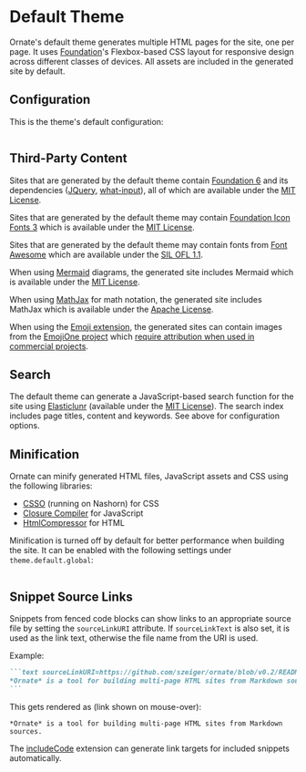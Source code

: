 # Default Theme

Ornate's default theme generates multiple HTML pages for the site, one per page. It uses [Foundation](http://foundation.zurb.com/)'s Flexbox-based CSS layout for responsive design across different classes of devices. All assets are included in the generated site by default.

## Configuration

This is the theme's default configuration:

```yaml src=../../core/src/main/resources/ornate-reference.conf#--doc-theme
```

## Third-Party Content

Sites that are generated by the default theme contain [Foundation 6](http://foundation.zurb.com/) and its dependencies ([JQuery](https://jquery.com/), [what-input](https://github.com/ten1seven/what-input)), all of which are available under the [MIT License](https://github.com/zurb/foundation-sites/blob/v6.2.2/LICENSE).

Sites that are generated by the default theme may contain [Foundation Icon Fonts 3](http://zurb.com/playground/foundation-icon-fonts-3) which is available under the [MIT License](https://github.com/zurb/foundation-icons/blob/74f63dc35d569a8b796e86add76a0a535f96f734/README.markdown).

Sites that are generated by the default theme may contain fonts from [Font Awesome](http://fontawesome.io/) which are available under the [SIL OFL 1.1](http://fontawesome.io/license/).

When using [Mermaid](http://knsv.github.io/mermaid/) diagrams, the generated site includes Mermaid which is available under the [MIT License](https://github.com/knsv/mermaid/blob/0.5.8/LICENSE).

When using [MathJax](https://www.mathjax.org/) for math notation, the generated site includes MathJax which is available under the [Apache License](https://github.com/mathjax/MathJax/blob/2.7.0/LICENSE).

When using the [Emoji extension](markdown.md#emoji), the generated sites can contain images from the [EmojiOne project](https://github.com/Ranks/emojione) which [require attribution when used in commercial projects](http://emojione.com/licensing/).

## Search

The default theme can generate a JavaScript-based search function for the site using [Elasticlunr](http://elasticlunr.com/) (available under the [MIT License](https://github.com/weixsong/elasticlunr.js/blob/v0.9.5/LICENSE)). The search index includes page titles, content and keywords. See above for configuration options.

## Minification

Ornate can minify generated HTML files, JavaScript assets and CSS using the following libraries:
- [CSSO](https://github.com/css/csso) (running on Nashorn) for CSS
- [Closure Compiler](https://developers.google.com/closure/compiler/) for JavaScript
- [HtmlCompressor](https://code.google.com/archive/p/htmlcompressor/) for HTML

Minification is turned off by default for better performance when building the site. It can be enabled with the following settings under `theme.default.global`:

```yaml src=../../core/src/main/resources/ornate-reference.conf#--doc-minify
```

## Snippet Source Links

Snippets from fenced code blocks can show links to an appropriate source file by setting the `sourceLinkURI` attribute. If `sourceLinkText` is also set, it is used as the link text, otherwise the file name from the URI is used.

Example:

````markdown
```text sourceLinkURI=https://github.com/szeiger/ornate/blob/v0.2/README.md
*Ornate* is a tool for building multi-page HTML sites from Markdown sources.
```
````

This gets rendered as (link shown on mouse-over):

```text sourceLinkURI=https://github.com/szeiger/ornate/blob/v0.2/README.md
*Ornate* is a tool for building multi-page HTML sites from Markdown sources.
```

The [includeCode](markdown.md#includecode) extension can generate link targets for included snippets automatically.
